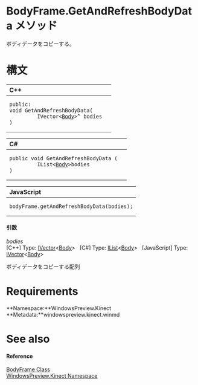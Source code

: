 BodyFrame.GetAndRefreshBodyData メソッド  
======================================  

ボディデータをコピーする。
<span id="syntaxSection"></span>

構文
======  

<table>
<colgroup>
<col width="100%" />
</colgroup>
<thead>
<tr class="header">
<th align="left">C++</th>
</tr>
</thead>
<tbody>
<tr class="odd">
<td align="left"><pre><code>public:  
void GetAndRefreshBodyData(  
         IVector&lt;<a href="../../Body_Class.md">Body</a>&gt;^ bodies  
)</code></pre></td>
</tr>
</tbody>
</table>

<table>
<colgroup>
<col width="100%" />
</colgroup>
<thead>
<tr class="header">
<th align="left">C#</th>
</tr>
</thead>
<tbody>
<tr class="odd">
<td align="left"><pre><code>public void GetAndRefreshBodyData (  
         IList&lt;<a href="../../Body_Class.md">Body</a>&gt;bodies  
)</code></pre></td>
</tr>
</tbody>
</table>

<table>
<colgroup>
<col width="100%" />
</colgroup>
<thead>
<tr class="header">
<th align="left">JavaScript</th>
</tr>
</thead>
<tbody>
<tr class="odd">
<td align="left"><pre><code>bodyFrame.getAndRefreshBodyData(bodies);</code></pre></td>
</tr>
</tbody>
</table>

<span id="ID4EG"></span>
#### 引数  

*bodies*    
[C++] Type: [IVector](http://msdn.microsoft.com/en-us/library/br206631.aspx)\<[Body](../../Body_Class.md)\>
  [C\#] Type: [IList](http://msdn.microsoft.com/en-us/library/5y536ey6.aspx)\<[Body](../../Body_Class.md)\>
  [JavaScript] Type: [IVector](http://msdn.microsoft.com/en-us/library/br206631.aspx)\<[Body](../../Body_Class.md)\>
   

ボディデータをコピーする配列

<span id="requirements"></span>

Requirements  
============  

**Namespace:**WindowsPreview.Kinect  
**Metadata:**windowspreview.kinect.winmd  

<span id="ID4EAB"></span>

See also  
========  

<span id="ID4ECB"></span>
#### Reference  

[BodyFrame Class](../../BodyFrame_Class.md)  
 [WindowsPreview.Kinect Namespace](../../../Kinect.md)  



<!--Please do not edit the data in the comment block below.-->
<!--
TOCTitle : GetAndRefreshBodyData Method
RLTitle : BodyFrame.GetAndRefreshBodyData Method
KeywordK : GetAndRefreshBodyData method
KeywordK : BodyFrame.GetAndRefreshBodyData method
KeywordF : WindowsPreview.Kinect.BodyFrame.GetAndRefreshBodyData
KeywordF : BodyFrame.GetAndRefreshBodyData
KeywordF : GetAndRefreshBodyData
KeywordF : WindowsPreview.Kinect.BodyFrame.GetAndRefreshBodyData(Windows.Foundation.Collections.IVector{WindowsPreview.Kinect.Body})
KeywordA : M:WindowsPreview.Kinect.BodyFrame.GetAndRefreshBodyData(Windows.Foundation.Collections.IVector{WindowsPreview.Kinect.Body})
AssetID : M:WindowsPreview.Kinect.BodyFrame.GetAndRefreshBodyData(Windows.Foundation.Collections.IVector{WindowsPreview.Kinect.Body})
Locale : en-us
CommunityContent : 1
APIType : Managed
APILocation : windowspreview.kinect.winmd
APIName : WindowsPreview.Kinect.BodyFrame.GetAndRefreshBodyData
TargetOS : Windows
TopicType : kbSyntax
DevLang : VB
DevLang : CSharp
DevLang : JavaScript
DevLang : C++
DocSet : K4Wv2
ProjType : K4Wv2Proj
Technology : Kinect for Windows
Product : Kinect for Windows SDK v2
productversion : 20
-->
